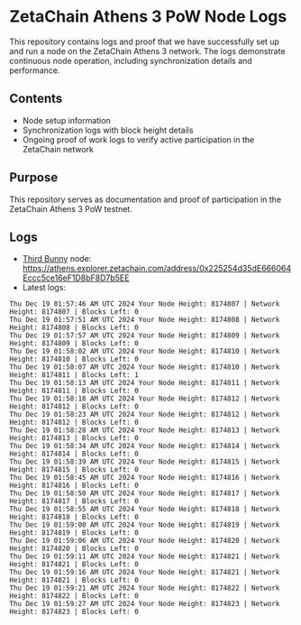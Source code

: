 # ZetaChain Athens 3 PoW Node Logs
This repository contains logs and proof that we have successfully set up and run a node on the ZetaChain Athens 3 network. The logs demonstrate continuous node operation, including synchronization details and performance.

## Contents
- Node setup information
- Synchronization logs with block height details
- Ongoing proof of work logs to verify active participation in the ZetaChain network

## Purpose
This repository serves as documentation and proof of participation in the ZetaChain Athens 3 PoW testnet.

## Logs

- [Third Bunny](https://thirdbunny.xyz/) node: https://athens.explorer.zetachain.com/address/0x225254d35dE666064Eccc5ce16eF1D8bF8D7b5EE
- Latest logs:
```
Thu Dec 19 01:57:46 AM UTC 2024 Your Node Height: 8174807 | Network Height: 8174807 | Blocks Left: 0
Thu Dec 19 01:57:51 AM UTC 2024 Your Node Height: 8174808 | Network Height: 8174808 | Blocks Left: 0
Thu Dec 19 01:57:57 AM UTC 2024 Your Node Height: 8174809 | Network Height: 8174809 | Blocks Left: 0
Thu Dec 19 01:58:02 AM UTC 2024 Your Node Height: 8174810 | Network Height: 8174810 | Blocks Left: 0
Thu Dec 19 01:58:07 AM UTC 2024 Your Node Height: 8174810 | Network Height: 8174811 | Blocks Left: 1
Thu Dec 19 01:58:13 AM UTC 2024 Your Node Height: 8174811 | Network Height: 8174811 | Blocks Left: 0
Thu Dec 19 01:58:18 AM UTC 2024 Your Node Height: 8174812 | Network Height: 8174812 | Blocks Left: 0
Thu Dec 19 01:58:23 AM UTC 2024 Your Node Height: 8174812 | Network Height: 8174812 | Blocks Left: 0
Thu Dec 19 01:58:28 AM UTC 2024 Your Node Height: 8174813 | Network Height: 8174813 | Blocks Left: 0
Thu Dec 19 01:58:34 AM UTC 2024 Your Node Height: 8174814 | Network Height: 8174814 | Blocks Left: 0
Thu Dec 19 01:58:39 AM UTC 2024 Your Node Height: 8174815 | Network Height: 8174815 | Blocks Left: 0
Thu Dec 19 01:58:45 AM UTC 2024 Your Node Height: 8174816 | Network Height: 8174816 | Blocks Left: 0
Thu Dec 19 01:58:50 AM UTC 2024 Your Node Height: 8174817 | Network Height: 8174817 | Blocks Left: 0
Thu Dec 19 01:58:55 AM UTC 2024 Your Node Height: 8174818 | Network Height: 8174818 | Blocks Left: 0
Thu Dec 19 01:59:00 AM UTC 2024 Your Node Height: 8174819 | Network Height: 8174819 | Blocks Left: 0
Thu Dec 19 01:59:06 AM UTC 2024 Your Node Height: 8174820 | Network Height: 8174820 | Blocks Left: 0
Thu Dec 19 01:59:11 AM UTC 2024 Your Node Height: 8174821 | Network Height: 8174821 | Blocks Left: 0
Thu Dec 19 01:59:16 AM UTC 2024 Your Node Height: 8174821 | Network Height: 8174821 | Blocks Left: 0
Thu Dec 19 01:59:21 AM UTC 2024 Your Node Height: 8174822 | Network Height: 8174822 | Blocks Left: 0
Thu Dec 19 01:59:27 AM UTC 2024 Your Node Height: 8174823 | Network Height: 8174823 | Blocks Left: 0
```
